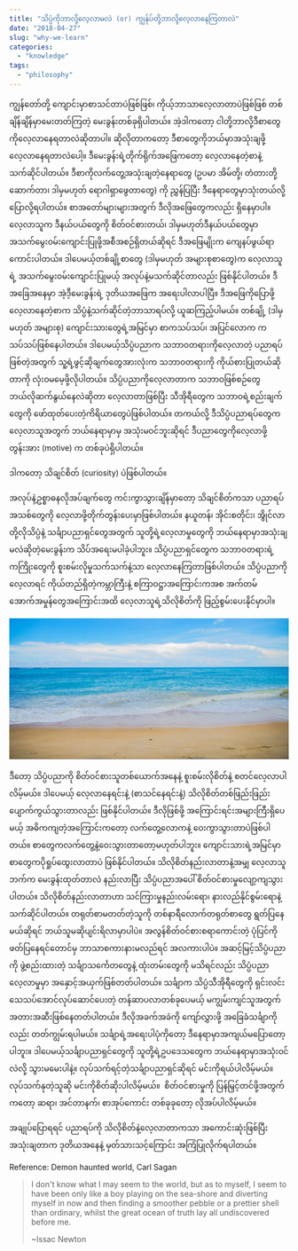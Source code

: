 ```yaml
---
title: "သိပ္ပံကိုဘာလို့လေ့လာမလဲ (or) ကျွန်ုပ်တို့ဘာလို့လေ့လာနေကြတာလဲ"
date: "2018-04-27"
slug: "why-we-learn"
categories:
  - "knowledge"
tags:
  - "philosophy"
---
```


ကျွန်တော်တို့ ကျောင်းမှာစာသင်တာပဲဖြစ်ဖြစ်၊ ကိုယ့်ဘာသာလေ့လာတာပဲဖြစ်ဖြစ် တစ်ချိန်ချိန်မှာမေးတတ်ကြတဲ့ မေးခွန်းတစ်ခုရှိပါတယ်။ အဲ့ဒါကတော့ ငါတို့ဘာလို့ဒီစာတွေကိုလေ့လာနေရတာလဲဆိုတာပါ။ ဆိုလိုတာကတော့ ဒီစာတွေကိုဘယ်မှာအသုံးချဖို့ လေ့လာနေရတာလဲပေါ့။ ဒီမေးခွန်းရဲ့တိုက်ရိုက်အဖြေကတော့ လေ့လာနေတဲ့စာနဲ့သက်ဆိုင်ပါတယ်။ ဒီစာကိုလက်တွေ့အသုံးချတဲ့နေရာတွေ (ဥပမာ အိမ်တို့၊ တံတားတို့ဆောက်တာ၊ ဒါမှမဟုတ် ရောဂါရှာဖွေတာတွေ) ကို ညွှန်ပြပြီး ဒီနေရာတွေမှာသုံးတယ်လို့ ပြောလို့ရပါတယ်။ စာအတော်များများအတွက် ဒီလိုအဖြေတွေကလည်း ရှိနေမှာပါ။  လေ့လာသူက ဒီနယ်ပယ်တွေကို စိတ်ဝင်စားတယ်၊ ဒါမှမဟုတ်ဒီနယ်ပယ်တွေမှာ အသက်မွေးဝမ်းကျောင်းပြုဖို့အစီအစဉ်ရှိတယ်ဆိုရင် ဒီအဖြေမျိုးက ကျေနပ်ဖွယ်ရာကောင်းပါတယ်။ ဒါပေမယ့်တစ်ချို့စာတွေ (ဒါမှမဟုတ် အများစုစာတွေ)က လေ့လာသူရဲ့ အသက်မွေးဝမ်းကျောင်းပြုမယ့် အလုပ်နဲ့မသက်ဆိုင်တာလည်း ဖြစ်နိုင်ပါတယ်။ ဒီအခြေအနေမှာ အဲ့ဒီ့မေးခွန်းရဲ့ ဒုတိယအဖြေက အရေးပါလာပါပြီ။ ဒီအဖြေကိုပြောဖို့ လေ့လာနေတဲ့စာက သိပ္ပံနဲ့သက်ဆိုင်တဲ့ဘာသာရပ်လို့ ယူဆကြည့်ပါမယ်။ တစ်ချို့ (ဒါမှမဟုတ် အများစု) ကျောင်းသားတွေရဲ့အမြင်မှာ စာကသပ်သပ်၊ အပြင်လောက က သပ်သပ်ဖြစ်နေပါတယ်။ ဒါပေမယ့်သိပ္ပံပညာက သဘာဝတရားကိုလေ့လာတဲ့ ပညာရပ်ဖြစ်တဲ့အတွက် သူ့ရဲ့ဖွင့်ဆိုချက်တွေအားလုံးက သဘာဝတရားကို ကိုယ်စားပြုတယ်ဆိုတာကို လုံးဝမမေ့ဖို့လိုပါတယ်။ သိပ္ပံပညာကိုလေ့လာတာက သဘာဝဖြစ်စဉ်တွေ ဘယ်လိုဆက်နွယ်နေလဲဆိုတာ လေ့လာတာဖြစ်ပြီး သီအိုရီတွေက သဘာဝရဲ့စည်းချက်တွေကို ဖော်ထုတ်ပေးတဲ့ကိရိယာတွေပဲဖြစ်ပါတယ်။ တကယ်လို့ ဒီသိပ္ပံပညာရပ်တွေက လေ့လာသူအတွက် ဘယ်နေရာမှာမှ အသုံးမဝင်ဘူးဆိုရင် ဒီပညာတွေကိုလေ့လာဖို့တွန်းအား (motive) က တစ်ခုပဲရှိပါတယ်။

ဒါကတော့ သိချင်စိတ် (curiosity) ပဲဖြစ်ပါတယ်။

အလုပ်နဲ့ဥစ္စာဓနလိုအပ်ချက်တွေ ကင်းကွာသွားချိန်မှာတော့ သိချင်စိတ်ကသာ ပညာရပ်အသစ်တွေကို လေ့လာဖို့တိုက်တွန်းပေးမှာဖြစ်ပါတယ်။ နယူတန်၊ အိုင်းစတိုင်း၊ အွိုင်လာတို့လိုသိပ္ပံနဲ့ သင်္ချာပညာရှင်တွေအတွက် သူတို့ရဲ့လေ့လာမှုတွေကို ဘယ်နေရာမှာအသုံးချမလဲဆိုတဲ့မေးခွန်းက သိပ်အရေးမပါခဲ့ပါဘူး။ သိပ္ပံပညာရှင်တွေက သဘာဝတရားရဲ့ ကကြိုးတွေကို စူးစမ်းလိုမှုသက်သက်နဲ့သာ လေ့လာနေကြတာဖြစ်ပါတယ်။ သိပ္ပံပညာကိုလေ့လာရင် ကိုယ်တည်ရှိတဲ့ကမ္ဘာကြီးနဲ့ စကြာဝဋ္ဌာအကြောင်းကအစ အက်တမ်အောက်အမှုန်တွေအကြောင်းအထိ လေ့လာသူရဲ့သိလိုစိတ်ကို ဖြည့်စွမ်းပေးနိုင်မှာပါ။

![](images/background-2413074_1920-e1524847983323.jpg)

ဒီတော့ သိပ္ပံပညာကို စိတ်ဝင်စားသူတစ်ယောက်အနေနဲ့ စူးစမ်းလိုစိတ်နဲ့ စတင်လေ့လာပါလိမ့်မယ်။ ဒါပေမယ့် လေ့လာနေရင်းနဲ့ (စာသင်နေရင်းနဲ့) သိလိုစိတ်တစ်ဖြည်းဖြည်းပျောက်ကွယ်သွားတာလည်း ဖြစ်နိုင်ပါတယ်။ ဒီလိုဖြစ်ဖို့ အကြောင်းရင်းအများကြီးရှိပေမယ့် အဓိကကျတဲ့အကြောင်းကတော့ လက်တွေ့လောကနဲ့ ဝေးကွာသွားတာပဲဖြစ်ပါတယ်။ စာတွေကလက်တွေ့နဲ့ဝေးသွားတာတော့မဟုတ်ပါဘူး။ ကျောင်းသားရဲ့အမြင်မှာ စာတွေကပိုရှုပ်ထွေးလာတာပဲ ဖြစ်နိုင်ပါတယ်။ သိလိုစိတ်နည်းလာတာနဲ့အမျှ လေ့လာသူဘက်က မေးခွန်းထုတ်တာလဲ နည်းလာပြီး သိပ္ပံပညာအပေါ် စိတ်ဝင်စားမှုလျော့ကျသွားပါတယ်။ သိလိုစိတ်နည်းလာတာဟာ သင်ကြားမှုနည်းလမ်းရော၊ နားလည်နိုင်စွမ်းရောနဲ့ သက်ဆိုင်ပါတယ်။ တရုတ်စာမတတ်တဲ့သူကို တစ်နာရီလောက်တရုတ်စာတွေ ရွတ်ပြနေမယ်ဆိုရင် ဘယ်သူမဆိုပျင်းရိလာမှာပါပဲ။ အလွန်စိတ်ဝင်စားစရာကောင်းတဲ့ ပုံပြင်ကိုဖတ်ပြနေရင်တောင်မှ ဘာသာစကားနားမလည်ရင် အလကားပါပဲ။ အဆင့်မြင့်သိပ္ပံပညာကို ဖွဲ့စည်းထားတဲ့ သင်္ချာသင်္ကေတတွေနဲ့ ထုံးတမ်းတွေကို မသိရင်လည်း သိပ္ပံပညာလေ့လာမှုမှာ အနှောင့်အယှက်ဖြစ်တတ်ပါတယ်။ သင်္ချာက သိပ္ပံသီအိုရီတွေကို ရှင်းလင်းသေသပ်အောင်လုပ်ဆောင်ပေးတဲ့ တန်ဆာပလာတစ်ခုပေမယ့် မကျွမ်းကျင်သူအတွက် အတားအဆီးဖြစ်နေတတ်ပါတယ်။ ဒီလိုအခက်အခဲကို ကျော်လွှားဖို့ အခြေခံသင်္ချာကိုလည်း တတ်ကျွမ်းရပါမယ်။ သင်္ချာရဲ့အရေးပါပုံကိုတော့ ဒီနေရာမှာအကျယ်မပြောတော့ပါဘူး။ ဒါပေမယ့်သင်္ချာပညာရှင်တွေကို သူတို့ရဲ့ဥပဒေသတွေက ဘယ်နေရာမှာအသုံးဝင်လဲလို့ သွားမမေးပါနဲ့။ လုပ်သက်ရင့်တဲ့သင်္ချာပညာရှင်ဆိုရင် မင်းကိုရယ်ပါလိမ့်မယ်။ လုပ်သက်နုတဲ့သူဆို မင်းကိုစိတ်ဆိုးပါလိမ့်မယ်။  စိတ်ဝင်စားမှုကို ပြန်မြှင့်တင်ဖို့အတွက်ကတော့ ဆရာ၊ အင်တာနက်၊ စာအုပ်ကောင်း တစ်ခုခုတော့ လိုအပ်ပါလိမ့်မယ်။

အချုပ်ပြောရရင် ပညာရပ်ကို သိလိုစိတ်နဲ့လေ့လာတာကသာ အကောင်းဆုံးဖြစ်ပြီး အသုံးချတာက ဒုတိယအနေနဲ့ မှတ်သားသင့်ကြောင်း အကြံပြုလိုက်ရပါတယ်။

Reference: Demon haunted world, Carl Sagan

> I don't know what I may seem to the world, but as to myself, I seem to have been only like a boy playing on the sea-shore and diverting myself in now and then finding a smoother pebble or a prettier shell than ordinary, whilst the great ocean of truth lay all undiscovered before me.
>
> ~Issac Newton
